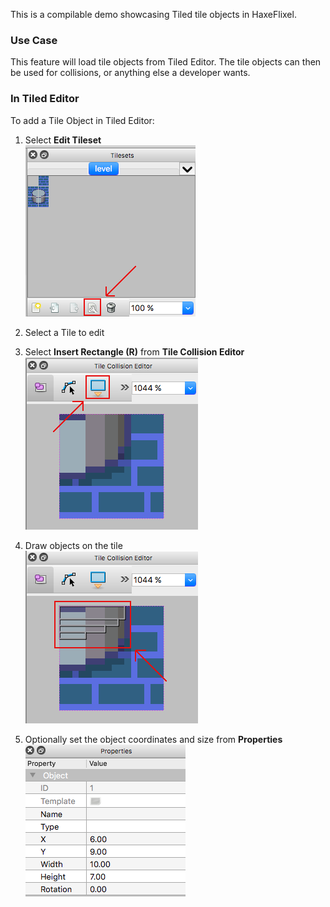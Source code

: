 This is a compilable demo showcasing Tiled tile objects in HaxeFlixel.

### Use Case

This feature will load tile objects from Tiled Editor. The tile objects can then be used for collisions, or anything else a developer wants.

### In Tiled Editor

To add a Tile Object in Tiled Editor:

1. Select **Edit Tileset**  
![Tiled Editor Edit Tileset](assets/html_images/tiled_one.png)

2. Select a Tile to edit
3. Select **Insert Rectangle (R)** from **Tile Collision Editor**  
![Tiled Editor Insert Rectangle](assets/html_images/tiled_two.png)

4. Draw objects on the tile  
![Tiled Editor Draw Objects](assets/html_images/tiled_three.png)

5. Optionally set the object coordinates and size from **Properties**  
![Tiled Editor](assets/html_images/tiled_four.png)